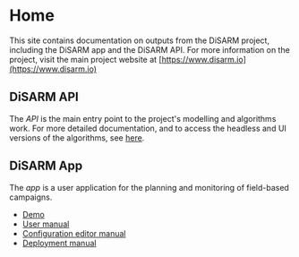 # Home

This site contains documentation on outputs from the DiSARM project, including the DiSARM app and the DiSARM API. For more information on the project, visit the main project website at [https://www.disarm.io](https://www.disarm.io)

## DiSARM API

The _API_ is the main entry point to the project's modelling and algorithms work. For more detailed documentation, and to access the headless and UI versions of the algorithms, see [here](api-docs/).

## DiSARM App

The _app_ is a user application for the planning and monitoring of field-based campaigns.

* [Demo](v2/demo.md)
* [User manual](v2/)
* [Configuration editor manual](v2/editor-v1/)
* [Deployment manual](v2/deployment.md)

